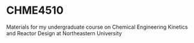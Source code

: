 # CHME4510
Materials for my undergraduate course on Chemical Engineering Kinetics and Reactor Design at Northeastern University
